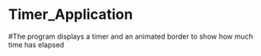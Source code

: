 # Timer_Application

#The program displays a timer and an animated border to show how much time has elapsed
